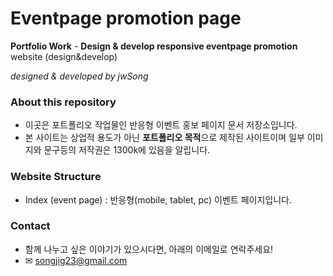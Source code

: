 # Eventpage promotion page
**Portfolio Work** - **Design &amp; develop responsive eventpage promotion** website (design&amp;develop)

*designed & developed by jwSong*

### About this repository
- 이곳은 포트폴리오 작업물인 반응형 이벤트 홍보 페이지 문서 저장소입니다.
- 본 사이트는 상업적 용도가 아닌 **포트폴리오 목적**으로 제작된 사이트이며 일부 이미지와 문구등의 저작권은 1300k에 있음을 알립니다.

### Website Structure
- Index (event page) : 반응형(mobile, tablet, pc) 이벤트 페이지입니다.

### Contact
- 함께 나누고 싶은 이야기가 있으시다면, 아래의 이메일로 연락주세요!
- &#9993; songjig23@gmail.com
